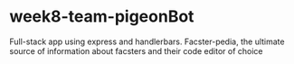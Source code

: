 # week8-team-pigeonBot
Full-stack app using express and handlerbars. Facster-pedia, the ultimate source of information about facsters and their code editor of choice

